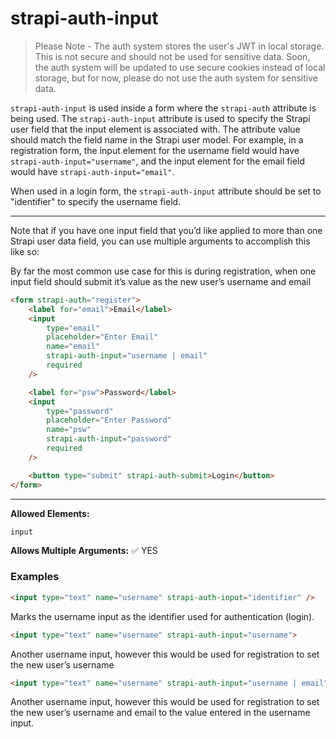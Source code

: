 # strapi-auth-input

> Please Note - The auth system stores the user's JWT in local storage.  This is not secure and should not be used for sensitive data.  Soon, the auth system will be updated to use secure cookies instead of local storage, but for now, please do not use the auth system for sensitive data.

`strapi-auth-input` is used inside a form where the `strapi-auth` attribute is being used. The `strapi-auth-input` attribute is used to specify the Strapi user field that the input element is associated with. The attribute value should match the field name in the Strapi user model. For example, in a registration form, the input element for the username field would have `strapi-auth-input="username"`, and the input element for the email field would have `strapi-auth-input="email"`.

When used in a login form, the `strapi-auth-input` attribute should be set to "identifier" to specify the username field.

---

Note that if you have one input field that you’d like applied to more than one Strapi user data field, you can use multiple arguments to accomplish this like so:

By far the most common use case for this is during registration, when one input field should submit it’s value as the new user’s username and email

```html
<form strapi-auth="register">
	<label for="email">Email</label>
	<input
		type="email"
		placeholder="Enter Email"
		name="email"
		strapi-auth-input="username | email"
		required
	/>

	<label for="psw">Password</label>
	<input
		type="password"
		placeholder="Enter Password"
		name="psw"
		strapi-auth-input="password"
		required
	/>

	<button type="submit" strapi-auth-submit>Login</button>
</form>
```

---

**Allowed Elements:**

`input`

**Allows Multiple Arguments:** ✅ YES

### Examples

```html
<input type="text" name="username" strapi-auth-input="identifier" />
```
Marks the username input as the identifier used for authentication (login).

```html
<input type="text" name="username" strapi-auth-input="username">
```
Another username input, however this would be used for registration to set the new user’s username

```html
<input type="text" name="username" strapi-auth-input="username | email">
```
Another username input, however this would be used for registration to set the new user’s username and email to the value entered in the username input.